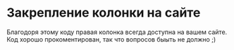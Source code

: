 # Закрепление колонки на сайте
Благодоря этому коду правая колонка всегда доступна на вашем сайте.
Код хорошо прокоментирован, так что вопросов быыть не должно ;)
